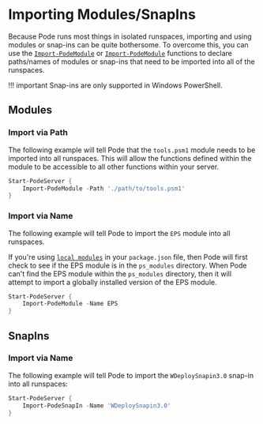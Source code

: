 # Importing Modules/SnapIns

Because Pode runs most things in isolated runspaces, importing and using modules or snap-ins can be quite bothersome. To overcome this, you can use the  [`Import-PodeModule`](../../Functions/Utilities/Import-PodeModule) or  [`Import-PodeModule`](../../Functions/Utilities/Import-PodeModule) functions to declare paths/names of modules or snap-ins that need to be imported into all of the runspaces.

!!! important
    Snap-ins are only supported in Windows PowerShell.

## Modules

### Import via Path

The following example will tell Pode that the `tools.psm1` module needs to be imported into all runspaces. This will allow the functions defined within the module to be accessible to all other functions within your server.

```powershell
Start-PodeServer {
    Import-PodeModule -Path './path/to/tools.psm1'
}
```

### Import via Name

The following example will tell Pode to import the `EPS` module into all runspaces.

If you're using [`local modules`](../../Getting-Started/LocalModules) in your `package.json` file, then Pode will first check to see if the EPS module is in the `ps_modules` directory. When Pode can't find the EPS module within the `ps_modules` directory, then it will attempt to import a globally installed version of the EPS module.

```powershell
Start-PodeServer {
    Import-PodeModule -Name EPS
}
```

## SnapIns

### Import via Name

The following example will tell Pode to import the `WDeploySnapin3.0` snap-in into all runspaces:

```powershell
Start-PodeServer {
    Import-PodeSnapIn -Name 'WDeploySnapin3.0'
}
```
